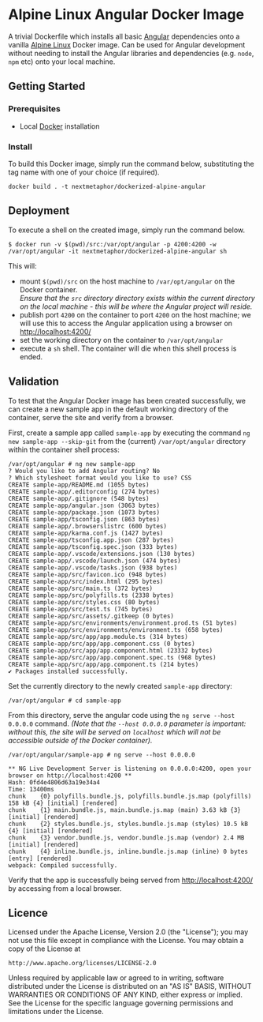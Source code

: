 # Alpine Linux Angular Docker Image
A trivial Dockerfile which installs all basic [Angular](https://angular.io/) dependencies onto a vanilla [Alpine Linux](https://alpinelinux.org/) Docker image. Can be used for Angular development without needing to install the Angular libraries and dependencies (e.g. `node`, `npm` etc) onto your local machine.

## Getting Started

### Prerequisites
* Local [Docker](https://www.docker.com/) installation

### Install
To build this Docker image, simply run the command below, substituting the tag name with one of your choice (if required).<br>
```
docker build . -t nextmetaphor/dockerized-alpine-angular
```

## Deployment
To execute a shell on the created image, simply run the command below.
```
$ docker run -v $(pwd)/src:/var/opt/angular -p 4200:4200 -w /var/opt/angular -it nextmetaphor/dockerized-alpine-angular sh
```

This will:

* mount `$(pwd)/src` on the host machine to `/var/opt/angular` on the Docker container. <br>*Ensure that the `src` directory directory exists within the current directory on the local machine - this will be where the Angular project will reside.*
* publish port `4200` on the container to port `4200` on the host machine; we will use this to access the Angular application using a browser on [http://localhost:4200/](http://localhost:4200/)
* set the working directory on the container to `/var/opt/angular`
* execute a `sh` shell. The container will die when this shell process is ended.

## Validation
To test that the Angular Docker image has been created successfully, we can create a new sample app in the default working directory of the container, serve the site and verify from a browser.

First, create a sample app called `sample-app` by executing the command `ng new sample-app --skip-git` from the (current) `/var/opt/angular` directory within the container shell process:
```
/var/opt/angular # ng new sample-app
? Would you like to add Angular routing? No
? Which stylesheet format would you like to use? CSS
CREATE sample-app/README.md (1055 bytes)
CREATE sample-app/.editorconfig (274 bytes)
CREATE sample-app/.gitignore (548 bytes)
CREATE sample-app/angular.json (3063 bytes)
CREATE sample-app/package.json (1073 bytes)
CREATE sample-app/tsconfig.json (863 bytes)
CREATE sample-app/.browserslistrc (600 bytes)
CREATE sample-app/karma.conf.js (1427 bytes)
CREATE sample-app/tsconfig.app.json (287 bytes)
CREATE sample-app/tsconfig.spec.json (333 bytes)
CREATE sample-app/.vscode/extensions.json (130 bytes)
CREATE sample-app/.vscode/launch.json (474 bytes)
CREATE sample-app/.vscode/tasks.json (938 bytes)
CREATE sample-app/src/favicon.ico (948 bytes)
CREATE sample-app/src/index.html (295 bytes)
CREATE sample-app/src/main.ts (372 bytes)
CREATE sample-app/src/polyfills.ts (2338 bytes)
CREATE sample-app/src/styles.css (80 bytes)
CREATE sample-app/src/test.ts (745 bytes)
CREATE sample-app/src/assets/.gitkeep (0 bytes)
CREATE sample-app/src/environments/environment.prod.ts (51 bytes)
CREATE sample-app/src/environments/environment.ts (658 bytes)
CREATE sample-app/src/app/app.module.ts (314 bytes)
CREATE sample-app/src/app/app.component.css (0 bytes)
CREATE sample-app/src/app/app.component.html (23332 bytes)
CREATE sample-app/src/app/app.component.spec.ts (968 bytes)
CREATE sample-app/src/app/app.component.ts (214 bytes)
✔ Packages installed successfully.
```

Set the currently directory to the newly created `sample-app` directory:
```
/var/opt/angular # cd sample-app
```

From this directory, serve the angular code using the `ng serve --host 0.0.0.0` command. *(Note that the `--host 0.0.0.0` parameter is important: without this, the site will be served on `localhost` which will not be accessible outside of the Docker container).* 
```
/var/opt/angular/sample-app # ng serve --host 0.0.0.0

** NG Live Development Server is listening on 0.0.0.0:4200, open your browser on http://localhost:4200 **
Hash: 0fd4e4806d63a19e34a4                                                              
Time: 13400ms
chunk    {0} polyfills.bundle.js, polyfills.bundle.js.map (polyfills) 158 kB {4} [initial] [rendered]
chunk    {1} main.bundle.js, main.bundle.js.map (main) 3.63 kB {3} [initial] [rendered]
chunk    {2} styles.bundle.js, styles.bundle.js.map (styles) 10.5 kB {4} [initial] [rendered]
chunk    {3} vendor.bundle.js, vendor.bundle.js.map (vendor) 2.4 MB [initial] [rendered]
chunk    {4} inline.bundle.js, inline.bundle.js.map (inline) 0 bytes [entry] [rendered]
webpack: Compiled successfully.
```

Verify that the app is successfully being served from [http://localhost:4200/](http://localhost:4200/) by accessing from a local browser.

## Licence ##
Licensed under the Apache License, Version 2.0 (the "License");
you may not use this file except in compliance with the License.
You may obtain a copy of the License at

    http://www.apache.org/licenses/LICENSE-2.0

Unless required by applicable law or agreed to in writing, software
distributed under the License is distributed on an "AS IS" BASIS,
WITHOUT WARRANTIES OR CONDITIONS OF ANY KIND, either express or implied.
See the License for the specific language governing permissions and
limitations under the License.
